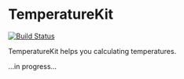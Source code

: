 # TemperatureKit

[![Build Status](https://travis-ci.org/mwolski89/TemperatureKit.svg?branch=master)](https://travis-ci.org/mwolski89/TemperatureKit)


TemperatureKit helps you calculating temperatures.

...in progress... 
